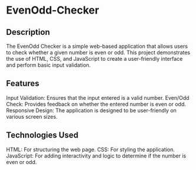 # EvenOdd-Checker

## Description
 The EvenOdd Checker is a simple web-based application that allows users to check whether a given number is even or odd. This project demonstrates the use of HTML, CSS, and JavaScript to create a user-friendly interface and perform basic input validation.

## Features
 Input Validation: Ensures that the input entered is a valid number.
 Even/Odd Check: Provides feedback on whether the entered number is even or odd.
 Responsive Design: The application is designed to be user-friendly on various screen sizes.
## Technologies Used
 HTML: For structuring the web page.
 CSS: For styling the application.
 JavaScript: For adding interactivity and logic to determine if the number is even or odd.
